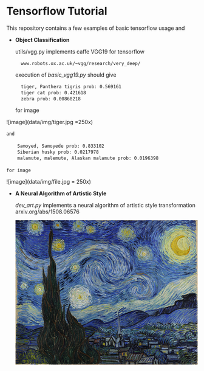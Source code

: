 # Tensorflow Tutorial

This repository contains a few examples of basic tensorflow usage and

- **Object Classification**

	utils/vgg.py implements caffe VGG19 for tensorflow

		www.robots.ox.ac.uk/~vgg/research/very_deep/

	execution of *basic_vgg19.py* should give

		tiger, Panthera tigris prob: 0.569161
		tiger cat prob: 0.421618
		zebra prob: 0.00868218

	for image

![image](data/img/tiger.jpg =250x)

	and

		Samoyed, Samoyede prob: 0.833102
		Siberian husky prob: 0.0217978
		malamute, malemute, Alaskan malamute prob: 0.0196398
	
	for image

![image](data/img/file.jpg = 250x)

- **A Neural Algorithm of Artistic Style**

	*dev_art.py* implements a neural algorithm of artistic style transformation
		arxiv.org/abs/1508.06576

	![image](data/img/art1.jpg?raw=true)
